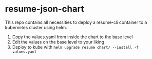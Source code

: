 # resume-json-chart

This repo contains all necessities to deploy a resume-cli container to a kubernetes cluster using helm.

1. Copy the values.yaml from inside the chart to the base level
2. Edit the values on the base level to your liking
3. Deploy to kube with ```helm upgrade resume chart/ --install -f values.yaml```
